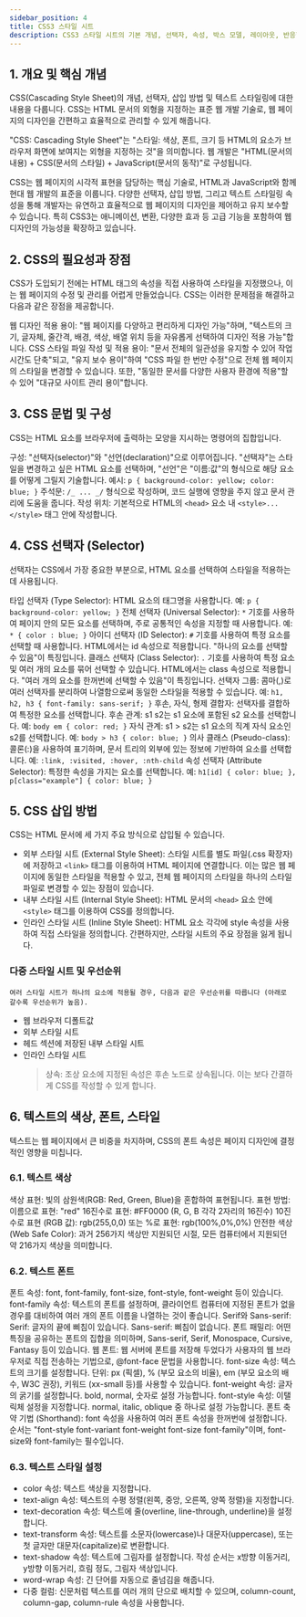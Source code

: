 ```yaml
---
sidebar_position: 4
title: CSS3 스타일 시트
description: CSS3 스타일 시트의 기본 개념, 선택자, 속성, 박스 모델, 레이아웃, 반응형 웹 디자인 등 CSS3의 핵심 요소를 다룹니다.
---
```


## 1. 개요 및 핵심 개념

CSS(Cascading Style Sheet)의 개념, 선택자, 삽입 방법 및 텍스트 스타일링에 대한 내용을 다룹니다.
CSS는 HTML 문서의 외형을 지정하는 표준 웹 개발 기술로, 웹 페이지의 디자인을 간편하고 효율적으로 관리할 수 있게 해줍니다.

"CSS: Cascading Style Sheet"는 "스타일: 색상, 폰트, 크기 등 HTML의 요소가 브라우저 화면에 보여지는 외형을 지정하는 것"을 의미합니다. 웹 개발은 "HTML(문서의 내용) + CSS(문서의 스타일) + JavaScript(문서의 동작)"로 구성됩니다.

CSS는 웹 페이지의 시각적 표현을 담당하는 핵심 기술로, HTML과 JavaScript와 함께 현대 웹 개발의 표준을 이룹니다. 다양한 선택자, 삽입 방법, 그리고 텍스트 스타일링 속성을 통해 개발자는 유연하고 효율적으로 웹 페이지의 디자인을 제어하고 유지 보수할 수 있습니다. 특히 CSS3는 애니메이션, 변환, 다양한 효과 등 고급 기능을 포함하여 웹 디자인의 가능성을 확장하고 있습니다.

## 2. CSS의 필요성과 장점

CSS가 도입되기 전에는 HTML 태그의 속성을 직접 사용하여 스타일을 지정했으나, 이는 웹 페이지의 수정 및 관리를 어렵게 만들었습니다. CSS는 이러한 문제점을 해결하고 다음과 같은 장점을 제공합니다.

웹 디자인 적용 용이: "웹 페이지를 다양하고 편리하게 디자인 가능"하며, "텍스트의 크기, 글자체, 줄간격, 배경, 색상, 배열 위치 등을 자유롭게 선택하여 디자인 적용 가능"합니다.
CSS 스타일 파일 작성 및 적용 용이: "문서 전체의 일관성을 유지할 수 있어 작업 시간도 단축"되고, "유지 보수 용이"하여 "CSS 파일 한 번만 수정"으로 전체 웹 페이지의 스타일을 변경할 수 있습니다. 또한, "동일한 문서를 다양한 사용자 환경에 적용"할 수 있어 "대규모 사이트 관리 용이"합니다.

## 3. CSS 문법 및 구성

CSS는 HTML 요소를 브라우저에 출력하는 모양을 지시하는 명령어의 집합입니다.

구성: "선택자(selector)"와 "선언(declaration)"으로 이루어집니다. "선택자"는 스타일을 변경하고 싶은 HTML 요소를 선택하며, "선언"은 "이름:값"의 형식으로 해당 요소를 어떻게 그릴지 기술합니다.
예시: `p { background-color: yellow; color: blue; }`
주석문: `/_ ... _/` 형식으로 작성하며, 코드 실행에 영향을 주지 않고 문서 관리에 도움을 줍니다.
작성 위치: 기본적으로 HTML의 `<head>` 요소 내 `<style>...</style>` 태그 안에 작성합니다.

## 4. CSS 선택자 (Selector)

선택자는 CSS에서 가장 중요한 부분으로, HTML 요소를 선택하여 스타일을 적용하는 데 사용됩니다.

타입 선택자 (Type Selector): HTML 요소의 태그명을 사용합니다. 예: `p { background-color: yellow; }`
전체 선택자 (Universal Selector): `*` 기호를 사용하여 페이지 안의 모든 요소를 선택하며, 주로 공통적인 속성을 지정할 때 사용합니다. 예: `* { color : blue; }`
아이디 선택자 (ID Selector): `#` 기호를 사용하여 특정 요소를 선택할 때 사용합니다. HTML에서는 id 속성으로 적용합니다. "하나의 요소를 선택할 수 있음"이 특징입니다.
클래스 선택자 (Class Selector): `.` 기호를 사용하여 특정 요소 및 여러 개의 요소를 묶어 선택할 수 있습니다. HTML에서는 class 속성으로 적용합니다. "여러 개의 요소를 한꺼번에 선택할 수 있음"이 특징입니다.
선택자 그룹: 콤마(,)로 여러 선택자를 분리하여 나열함으로써 동일한 스타일을 적용할 수 있습니다. 예: `h1, h2, h3 { font-family: sans-serif; }`
후손, 자식, 형제 결합자: 선택자를 결합하여 특정한 요소를 선택합니다.
후손 관계: s1 s2는 s1 요소에 포함된 s2 요소를 선택합니다. 예: `body em { color: red; }`
자식 관계: s1 > s2는 s1 요소의 직계 자식 요소인 s2를 선택합니다. 예: `body > h3 { color: blue; }`
의사 클래스 (Pseudo-class): 콜론(:)을 사용하여 표기하며, 문서 트리의 외부에 있는 정보에 기반하여 요소를 선택합니다. 예: `:link, :visited, :hover, :nth-child`
속성 선택자 (Attribute Selector): 특정한 속성을 가지는 요소를 선택합니다. 예: `h1[id] { color: blue; }, p[class="example"] { color: blue; }`

## 5. CSS 삽입 방법

CSS는 HTML 문서에 세 가지 주요 방식으로 삽입될 수 있습니다.

- 외부 스타일 시트 (External Style Sheet): 스타일 시트를 별도 파일(.css 확장자)에 저장하고 `<link>` 태그를 이용하여 HTML 페이지에 연결합니다. 이는 많은 웹 페이지에 동일한 스타일을 적용할 수 있고, 전체 웹 페이지의 스타일을 하나의 스타일 파일로 변경할 수 있는 장점이 있습니다.
- 내부 스타일 시트 (Internal Style Sheet): HTML 문서의 `<head>` 요소 안에 `<style>` 태그를 이용하여 CSS를 정의합니다.
- 인라인 스타일 시트 (Inline Style Sheet): HTML 요소 각각에 style 속성을 사용하여 직접 스타일을 정의합니다. 간편하지만, 스타일 시트의 주요 장점을 잃게 됩니다.

### 다중 스타일 시트 및 우선순위

    여러 스타일 시트가 하나의 요소에 적용될 경우, 다음과 같은 우선순위를 따릅니다 (아래로 갈수록 우선순위가 높음).

- 웹 브라우저 디폴트값
- 외부 스타일 시트
- 헤드 섹션에 저장된 내부 스타일 시트
- 인라인 스타일 시트
  > 상속: 조상 요소에 지정된 속성은 후손 노드로 상속됩니다. 이는 보다 간결하게 CSS를 작성할 수 있게 합니다.

## 6. 텍스트의 색상, 폰트, 스타일

텍스트는 웹 페이지에서 큰 비중을 차지하며, CSS의 폰트 속성은 페이지 디자인에 결정적인 영향을 미칩니다.

### 6.1. 텍스트 색상

색상 표현: 빛의 삼원색(RGB: Red, Green, Blue)을 혼합하여 표현됩니다.
표현 방법:
이름으로 표현: "red"
16진수로 표현: #FF0000 (R, G, B 각각 2자리의 16진수)
10진수로 표현 (RGB 값): rgb(255,0,0) 또는 %로 표현: rgb(100%,0%,0%)
안전한 색상 (Web Safe Color): 과거 256가지 색상만 지원되던 시절, 모든 컴퓨터에서 지원되던 약 216가지 색상을 의미합니다.

### 6.2. 텍스트 폰트

폰트 속성: font, font-family, font-size, font-style, font-weight 등이 있습니다.
font-family 속성: 텍스트의 폰트를 설정하며, 클라이언트 컴퓨터에 지정된 폰트가 없을 경우를 대비하여 여러 개의 폰트 이름을 나열하는 것이 좋습니다.
Serif와 Sans-serif:
Serif: 글자의 끝에 삐침이 있습니다.
Sans-serif: 삐침이 없습니다.
폰트 패밀리: 어떤 특징을 공유하는 폰트의 집합을 의미하며, Sans-serif, Serif, Monospace, Cursive, Fantasy 등이 있습니다.
웹 폰트: 웹 서버에 폰트를 저장해 두었다가 사용자의 웹 브라우저로 직접 전송하는 기법으로, @font-face 문법을 사용합니다.
font-size 속성: 텍스트의 크기를 설정합니다.
단위: px (픽셀), % (부모 요소의 비율), em (부모 요소의 배수, W3C 권장), 키워드 (xx-small 등)를 사용할 수 있습니다.
font-weight 속성: 글자의 굵기를 설정합니다. bold, normal, 숫자로 설정 가능합니다.
font-style 속성: 이탤릭체 설정을 지정합니다. normal, italic, oblique 중 하나로 설정 가능합니다.
폰트 축약 기법 (Shorthand): font 속성을 사용하여 여러 폰트 속성을 한꺼번에 설정합니다. 순서는 "font-style font-variant font-weight font-size font-family"이며, font-size와 font-family는 필수입니다.

### 6.3. 텍스트 스타일 설정

- color 속성: 텍스트 색상을 지정합니다.
- text-align 속성: 텍스트의 수평 정렬(왼쪽, 중앙, 오른쪽, 양쪽 정렬)을 지정합니다.
- text-decoration 속성: 텍스트에 줄(overline, line-through, underline)을 설정합니다.
- text-transform 속성: 텍스트를 소문자(lowercase)나 대문자(uppercase), 또는 첫 글자만 대문자(capitalize)로 변환합니다.
- text-shadow 속성: 텍스트에 그림자를 설정합니다. 작성 순서는 x방향 이동거리, y방향 이동거리, 흐림 정도, 그림자 색상입니다.
- word-wrap 속성: 긴 단어를 자동으로 줄넘김을 해줍니다.
- 다중 컬럼: 신문처럼 텍스트를 여러 개의 단으로 배치할 수 있으며, column-count, column-gap, column-rule 속성을 사용합니다.
